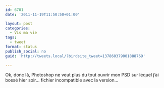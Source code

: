 ```yaml
---
id: 6701
date: '2011-11-19T11:50:50+01:00'

layout: post
categories:
  - Vis ma vie
tags:
  - tweet
format: status
publish_social: no
guid: 'http://tweets.local/?birdsite_tweet=137860379001888769'

---
```


Ok, donc là, Photoshop ne veut plus du tout ouvrir mon PSD sur lequel j’ai bossé hier soir… fichier incompatible avec la version…
